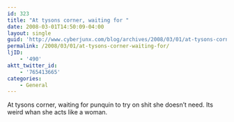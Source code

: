 ```yaml
---
id: 323
title: "At tysons corner, waiting for "
date: 2008-03-01T14:50:09-04:00
layout: single
guid: 'http://www.cyberjunx.com/blog/archives/2008/03/01/at-tysons-corner-waiting-for/'
permalink: /2008/03/01/at-tysons-corner-waiting-for/
ljID:
    - '490'
aktt_twitter_id:
    - '765413665'
categories:
    - General
---
```


At tysons corner, waiting for punquin to try on shit she doesn’t need. Its weird whan she acts like a woman.